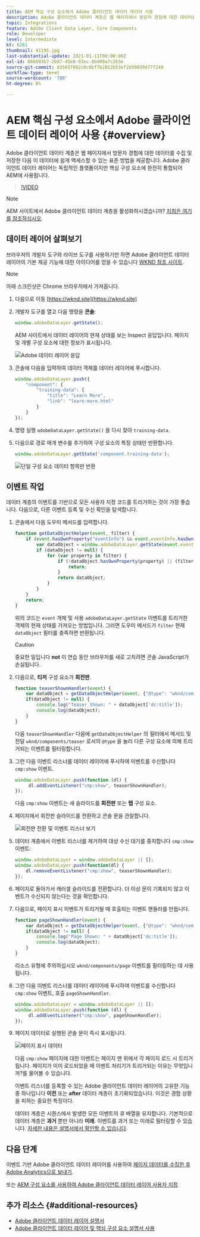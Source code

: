 ```yaml
---
title: AEM 핵심 구성 요소에서 Adobe 클라이언트 데이터 레이어 사용
description: Adobe 클라이언트 데이터 계층은 웹 페이지에서 방문자 경험에 대한 데이터를 수집 및 저장한 다음 이 데이터에 쉽게 액세스할 수 있는 표준 방법을 제공합니다. Adobe 클라이언트 데이터 레이어는 독립적인 플랫폼이지만 핵심 구성 요소에 완전히 통합되어 AEM에 사용됩니다.
topic: Integrations
feature: Adobe Client Data Layer, Core Components
role: Developer
level: Intermediate
kt: 6261
thumbnail: 41195.jpg
last-substantial-update: 2021-01-11T00:00:00Z
exl-id: 066693b7-2b87-45e8-93ec-8bd09a7c263e
source-git-commit: 835657082c0c6bf7b2822b53ef2b99039d77f249
workflow-type: tm+mt
source-wordcount: '780'
ht-degree: 8%

---
```


# AEM 핵심 구성 요소에서 Adobe 클라이언트 데이터 레이어 사용 {#overview}

Adobe 클라이언트 데이터 계층은 웹 페이지에서 방문자 경험에 대한 데이터를 수집 및 저장한 다음 이 데이터에 쉽게 액세스할 수 있는 표준 방법을 제공합니다. Adobe 클라이언트 데이터 레이어는 독립적인 플랫폼이지만 핵심 구성 요소에 완전히 통합되어 AEM에 사용됩니다.

>[!VIDEO](https://video.tv.adobe.com/v/41195?quality=12&learn=on)

>[!NOTE]
>
> AEM 사이트에서 Adobe 클라이언트 데이터 계층을 활성화하시겠습니까? [지침은 여기 를 참조하십시오](https://experienceleague.adobe.com/docs/experience-manager-core-components/using/developing/data-layer/overview.html#installation-activation).

## 데이터 레이어 살펴보기

브라우저의 개발자 도구와 라이브 도구를 사용하기만 하면 Adobe 클라이언트 데이터 레이어의 기본 제공 기능에 대한 아이디어를 얻을 수 있습니다 [WKND 참조 사이트](https://wknd.site/).

>[!NOTE]
>
> 아래 스크린샷은 Chrome 브라우저에서 가져옵니다.

1. 다음으로 이동 [https://wknd.site](https://wknd.site)
1. 개발자 도구를 열고 다음 명령을 **콘솔**:

   ```js
   window.adobeDataLayer.getState();
   ```

   AEM 사이트에서 데이터 레이어의 현재 상태를 보는 Inspect 응답입니다. 페이지 및 개별 구성 요소에 대한 정보가 표시됩니다.

   ![Adobe 데이터 레이어 응답](assets/data-layer-state-response.png)

1. 콘솔에 다음을 입력하여 데이터 객체를 데이터 레이어에 푸시합니다.

   ```js
   window.adobeDataLayer.push({
       "component": {
           "training-data": {
               "title": "Learn More",
               "link": "learn-more.html"
           }
       }
   });
   ```

1. 명령 실행 `adobeDataLayer.getState()` 을 다시 찾아 `training-data`.
1. 다음으로 경로 매개 변수를 추가하여 구성 요소의 특정 상태만 반환합니다.

   ```js
   window.adobeDataLayer.getState('component.training-data');
   ```

   ![단일 구성 요소 데이터 항목만 반환](assets/return-just-single-component.png)

## 이벤트 작업

데이터 계층의 이벤트를 기반으로 모든 사용자 지정 코드를 트리거하는 것이 가장 좋습니다. 다음으로, 다른 이벤트 등록 및 수신 확인을 탐색합니다.

1. 콘솔에서 다음 도우미 메서드를 입력합니다.

   ```js
   function getDataObjectHelper(event, filter) {
       if (event.hasOwnProperty("eventInfo") && event.eventInfo.hasOwnProperty("path")) {
           var dataObject = window.adobeDataLayer.getState(event.eventInfo.path);
           if (dataObject != null) {
               for (var property in filter) {
                   if (!dataObject.hasOwnProperty(property) || (filter[property] !== null && filter[property] !== dataObject[property])) {
                       return;
                   }
                   return dataObject;
               }
           }
       }
       return;
   }
   ```

   위의 코드는 `event` 개체 및 사용 `adobeDataLayer.getState` 이벤트를 트리거한 객체의 현재 상태를 가져오는 방법입니다. 그러면 도우미 메서드가 `filter` 현재 `dataObject` 필터를 충족하면 반환됩니다.

   >[!CAUTION]
   >
   > 중요한 일입니다 **not** 이 연습 동안 브라우저를 새로 고치려면 콘솔 JavaScript가 손실됩니다.

1. 다음으로, **티저** 구성 요소가 **회전판**.

   ```js
   function teaserShownHandler(event) {
       var dataObject = getDataObjectHelper(event, {"@type": "wknd/components/teaser"});
       if(dataObject != null) {
           console.log("Teaser Shown: " + dataObject['dc:title']);
           console.log(dataObject);
       }
   }
   ```

   다음 `teaserShownHandler` 다음에 `getDataObjectHelper` 의 필터에서 메서드 및 전달 `wknd/components/teaser` 로서의 `@type` 을 눌러 다른 구성 요소에 의해 트리거되는 이벤트를 필터링합니다.

1. 그런 다음 이벤트 리스너를 데이터 레이어에 푸시하여 이벤트를 수신합니다 `cmp:show` 이벤트.

   ```js
   window.adobeDataLayer.push(function (dl) {
        dl.addEventListener("cmp:show", teaserShownHandler);
   });
   ```

   다음 `cmp:show` 이벤트는 새 슬라이드를 **회전판** 또는 **탭** 구성 요소.

1. 페이지에서 회전판 슬라이드를 전환하고 콘솔 문을 관찰합니다.

   ![회전판 전환 및 이벤트 리스너 보기](assets/teaser-console-slides.png)

1. 데이터 계층에서 이벤트 리스너를 제거하여 대상 수신 대기를 중지합니다 `cmp:show` 이벤트:

   ```js
   window.adobeDataLayer = window.adobeDataLayer || [];
   window.adobeDataLayer.push(function(dl) {
       dl.removeEventListener("cmp:show", teaserShownHandler);
   });
   ```

1. 페이지로 돌아가서 캐러셀 슬라이드를 전환합니다. 더 이상 문이 기록되지 않고 이벤트가 수신되지 않는다는 것을 확인합니다.

1. 다음으로, 페이지 표시 이벤트가 트리거될 때 호출되는 이벤트 핸들러를 만듭니다.

   ```js
   function pageShownHandler(event) {
       var dataObject = getDataObjectHelper(event, {"@type": "wknd/components/page"});
       if(dataObject != null) {
           console.log("Page Shown: " + dataObject['dc:title']);
           console.log(dataObject);
       }
   }
   ```

   리소스 유형에 주의하십시오 `wknd/components/page` 이벤트를 필터링하는 데 사용됩니다.

1. 그런 다음 이벤트 리스너를 데이터 레이어에 푸시하여 이벤트를 수신합니다 `cmp:show` 이벤트, 호출 `pageShownHandler`.

   ```js
   window.adobeDataLayer = window.adobeDataLayer || [];
   window.adobeDataLayer.push(function (dl) {
        dl.addEventListener("cmp:show", pageShownHandler);
   });
   ```

1. 페이지 데이터로 실행된 콘솔 문이 즉시 표시됩니다.

   ![페이지 표시 데이터](assets/page-show-console-data.png)

   다음 `cmp:show` 페이지에 대한 이벤트는 페이지 맨 위에서 각 페이지 로드 시 트리거됩니다. 페이지가 이미 로드되었을 때 이벤트 처리기가 트리거되는 이유는 무엇입니까?를 물어볼 수 있습니다.

   이벤트 리스너를 등록할 수 있는 Adobe 클라이언트 데이터 레이어의 고유한 기능 중 하나입니다 **이전** 또는 **after** 데이터 계층이 초기화되었습니다. 이것은 경합 상황을 피하는 중요한 특징이다.

   데이터 계층은 시퀀스에서 발생한 모든 이벤트의 큐 배열을 유지합니다. 기본적으로 데이터 계층은 **과거** 뿐만 아니라 **미래**. 이벤트를 과거 또는 미래로 필터링할 수 있습니다. [자세한 내용은 설명서에서 확인할 수 있습니다](https://github.com/adobe/adobe-client-data-layer/wiki#addeventlistener).


## 다음 단계

이벤트 기반 Adobe 클라이언트 데이터 레이어를 사용하여 [페이지 데이터를 수집한 후 Adobe Analytics으로 보내기](../analytics/collect-data-analytics.md).

또는 [AEM 구성 요소를 사용하여 Adobe 클라이언트 데이터 레이어 사용자 지정](./data-layer-customize.md)


## 추가 리소스 {#additional-resources}

* [Adobe 클라이언트 데이터 레이어 설명서](https://github.com/adobe/adobe-client-data-layer/wiki)
* [Adobe 클라이언트 데이터 레이어 및 핵심 구성 요소 설명서 사용](https://experienceleague.adobe.com/docs/experience-manager-core-components/using/developing/data-layer/overview.html)
